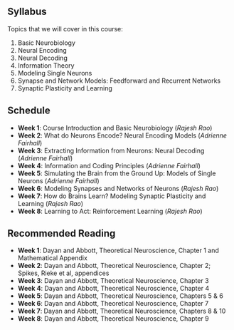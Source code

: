 ## Syllabus

Topics that we will cover in this course:

1. Basic Neurobiology
2. Neural Encoding
3. Neural Decoding
4. Information Theory
5. Modeling Single Neurons
6. Synapse and Network Models: Feedforward and Recurrent Networks
7. Synaptic Plasticity and Learning

## Schedule

- **Week 1**: Course Introduction and Basic Neurobiology (*Rajesh Rao*)
- **Week 2**: What do Neurons Encode? Neural Encoding Models (*Adrienne Fairhall*)
- **Week 3**: Extracting Information from Neurons: Neural Decoding (*Adrienne Fairhall*)
- **Week 4**: Information and Coding Principles (*Adrienne Fairhall*)
- **Week 5**: Simulating the Brain from the Ground Up: Models of Single Neurons (*Adrienne Fairhall*)
- **Week 6**: Modeling Synapses and Networks of Neurons (*Rajesh Rao*)
- **Week 7**: How do Brains Learn? Modeling Synaptic Plasticity and Learning (*Rajesh Rao*)
- **Week 8**: Learning to Act: Reinforcement Learning (*Rajesh Rao*)

## Recommended Reading

- **Week 1**: Dayan and Abbott, Theoretical Neuroscience, Chapter 1 and Mathematical Appendix
- **Week 2**: Dayan and Abbott, Theoretical Neuroscience, Chapter 2; Spikes, Rieke et al, appendices
- **Week 3**: Dayan and Abbott, Theoretical Neuroscience, Chapter 3
- **Week 4**: Dayan and Abbott, Theoretical Neuroscience, Chapter 4
- **Week 5**: Dayan and Abbott, Theoretical Neuroscience, Chapters 5 & 6
- **Week 6**: Dayan and Abbott, Theoretical Neuroscience, Chapter 7
- **Week 7**: Dayan and Abbott, Theoretical Neuroscience, Chapters 8 & 10
- **Week 8**: Dayan and Abbott, Theoretical Neuroscience, Chapter 9